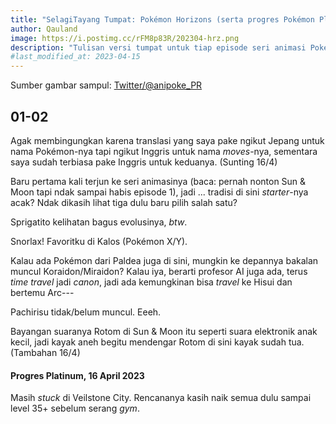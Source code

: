 ```yaml
---
title: "SelagiTayang Tumpat: Pokémon Horizons (serta progres Pokémon Platinum)"
author: Qauland
image: https://i.postimg.cc/rFM8p83R/202304-hrz.png
description: "Tulisan versi tumpat untuk tiap episode seri animasi Pokémon Horizons yang mulai tayang di kuartal kedua 2023, serta jurnal tumpat progres permainan saya di Pokémon Platinum."
#last_modified_at: 2023-04-15
---
```


Sumber gambar sampul: [Twitter/@anipoke_PR](https://twitter.com/anipoke_PR/status/1631603069950517253)

## 01-02

Agak membingungkan karena translasi yang saya pake ngikut Jepang untuk nama Pokémon-nya tapi ngikut Inggris untuk nama *moves*-nya, sementara saya sudah terbiasa pake Inggris untuk keduanya. (Sunting 16/4)

Baru pertama kali terjun ke seri animasinya (baca: pernah nonton Sun & Moon tapi ndak sampai habis episode 1), jadi ... tradisi di sini *starter*-nya acak? Ndak dikasih lihat tiga dulu baru pilih salah satu?

Sprigatito kelihatan bagus evolusinya, *btw*.

Snorlax! Favoritku di Kalos (Pokémon X/Y).

Kalau ada Pokémon dari Paldea juga di sini, mungkin ke depannya bakalan muncul Koraidon/Miraidon? Kalau iya, berarti profesor AI juga ada, terus *time travel* jadi *canon*, jadi ada kemungkinan bisa *travel* ke Hisui dan bertemu Arc---

Pachirisu tidak/belum muncul. Eeeh.

Bayangan suaranya Rotom di Sun & Moon itu seperti suara elektronik anak kecil, jadi kayak aneh begitu mendengar Rotom di sini kayak sudah tua. (Tambahan 16/4)

#### Progres Platinum, 16 April 2023

Masih *stuck* di Veilstone City. Rencananya kasih naik semua dulu sampai level 35+ sebelum serang *gym*.
